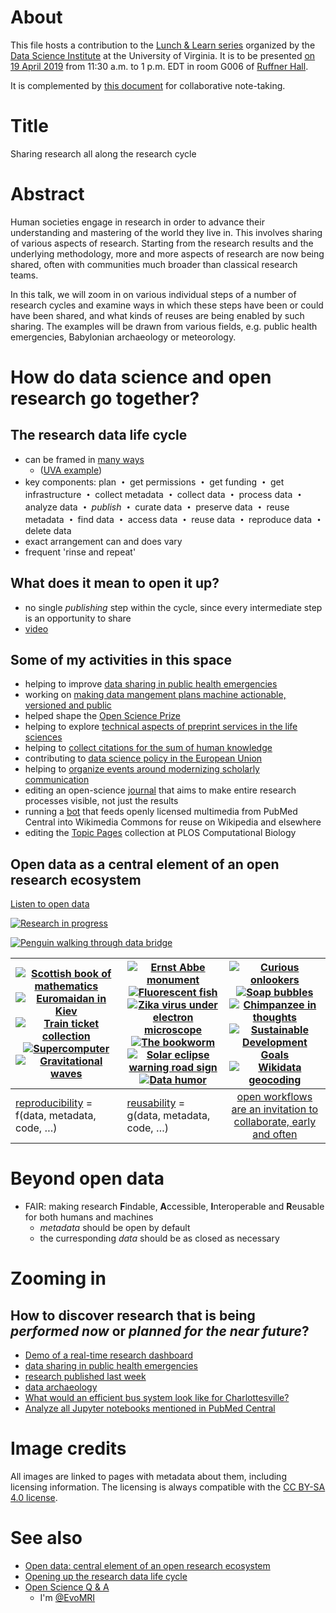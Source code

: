 # About

This file hosts a contribution to the [Lunch & Learn series](https://datascience.virginia.edu/pages/research-lunch-and-learn-series) organized by the [Data Science Institute](https://datascience.virginia.edu/) at the University of Virginia. It is to be presented [on 19 April 2019](https://datascience.virginia.edu/pages/sharing-research-along-entire-research-cycle) from 11:30 a.m. to 1 p.m. EDT in room G006 of [Ruffner Hall](https://www.google.com/maps/place/Ruffner+Hall+(Curry+School+of+Education)/@38.0346734,-78.5116714,17z/data=!3m1!4b1!4m5!3m4!1s0x89b3865acb9c1fa7:0x96877eaa32f81e54!8m2!3d38.0346734!4d-78.5094827?shorturl=1). 

It is complemented by [this document](https://docs.google.com/document/d/17sEfoaK0cz45V1A58gMnwuSPqZoup7LuMn-wtkjxB2k/edit?usp=sharing) for collaborative note-taking.

# Title

Sharing research all along the research cycle

# Abstract

Human societies engage in research in order to advance their understanding and mastering of the world they live in. This involves sharing of various aspects of research. Starting from the research results and the underlying methodology, more and more aspects of research are now being shared, often with communities much broader than classical research teams.

In this talk, we will zoom in on various individual steps of a number of research cycles and examine ways in which these steps have been or could have been shared, and what kinds of reuses are being enabled by such sharing. The examples will be drawn from various fields, e.g. public health emergencies, Babylonian archaeology or meteorology.

# How do data science and open research go together?

## The research data life cycle

- can be framed in [many ways](https://www.google.de/search?q=%22data+life+cycle%22)
  - ([UVA example](http://data.library.virginia.edu/data-management/lifecycle/))
- key components: plan **・** get permissions **・** get funding **・** get infrastructure **・** collect metadata **・** collect data **・** process data **・** analyze data **・** *publish* **・** curate data **・** preserve data **・** reuse metadata **・** find data **・** access data **・** reuse data **・** reproduce data **・** delete data
- exact arrangement can and does vary
- frequent 'rinse and repeat'

## What does it mean to open it up?

- no single *publishing* step within the cycle, since every intermediate step is an opportunity to share
- [video](https://www.youtube.com/watch?v=LwW1-X3glak)

## Some of my activities in this space

- helping to improve [data sharing in public health emergencies](http://www.who.int/bulletin/volumes/95/4/17-192096/en/)
- working on [making data mangement plans machine actionable, versioned and public](https://doi.org/10.3897/rio.3.e13086)
- helped shape the [Open Science Prize](http://openscienceprize.org/)
- helping to explore [technical aspects of preprint services in the life sciences](https://doi.org/10.3897/rio.3.e11825)
- helping to [collect citations for the sum of human knowledge](https://meta.wikimedia.org/wiki/WikiCite_2017)
- contributing to [data science policy in the European Union](https://github.com/FAIR-EG/consultation)
- helping to [organize events around modernizing scholarly communication](https://www.force11.org/group/force2017-organizing-committee/program-committee)
- editing an open-science [journal](http://riojournal.com/browse_articles) that aims to make entire research processes visible, not just the results
- running a [bot](https://commons.wikimedia.org/wiki/User:Open_Access_Media_Importer_Bot) that feeds openly licensed multimedia from PubMed Central into Wikimedia Commons for reuse on Wikipedia and elsewhere
- editing the [Topic Pages](http://collections.plos.org/topic-pages) collection at PLOS Computational Biology

## Open data as a central element of an open research ecosystem

[Listen to open data](http://listen.hatnote.com/#wikidata,fr,de,it,rm,en,ru,en,fa,ko,se,es,ca,pt)

[![Research in progress](https://upload.wikimedia.org/wikipedia/commons/thumb/7/75/Discovery_in_process.jpg/1280px-Discovery_in_process.jpg)](https://commons.wikimedia.org/wiki/File:Discovery_in_process.jpg)

[![Penguin walking through data bridge](https://upload.wikimedia.org/wikipedia/commons/5/54/Automated_weighbridge_for_Ad%C3%A9lie_penguins_-_journal.pone.0085291.g002.png)](https://commons.wikimedia.org/wiki/File:Automated_weighbridge_for_Ad%C3%A9lie_penguins_-_journal.pone.0085291.g002.png)


| [![Scottish book of mathematics](https://upload.wikimedia.org/wikipedia/commons/1/10/KsiegaSzkocka1.JPG)](https://commons.wikimedia.org/wiki/File:KsiegaSzkocka1.JPG)  [![Euromaidan in Kiev](https://upload.wikimedia.org/wikipedia/commons/thumb/9/9f/Euromaidan_in_Kiev_2014_003.jpg/1280px-Euromaidan_in_Kiev_2014_003.jpg)](https://commons.wikimedia.org/wiki/File:Euromaidan_in_Kiev_2014_003.jpg) [![Train ticket collection](https://upload.wikimedia.org/wikipedia/commons/2/27/00000003_F.jpg)](https://commons.wikimedia.org/wiki/File:00000003_F.jpg) [![Supercomputer](https://upload.wikimedia.org/wikipedia/commons/d/d3/IBM_Blue_Gene_P_supercomputer.jpg)](https://en.wikipedia.org/wiki/File:IBM_Blue_Gene_P_supercomputer.jpg)  [![Gravitational waves](https://upload.wikimedia.org/wikipedia/commons/thumb/d/db/LIGO_measurement_of_gravitational_waves.svg/1211px-LIGO_measurement_of_gravitational_waves.svg.png)](https://commons.wikimedia.org/wiki/File:LIGO_measurement_of_gravitational_waves.svg) | [![Ernst Abbe monument](https://upload.wikimedia.org/wikipedia/commons/thumb/4/46/Ernst-Abbe-Denkmal_Jena_F%C3%BCrstengraben_-_20140802_125709.jpg/1024px-Ernst-Abbe-Denkmal_Jena_F%C3%BCrstengraben_-_20140802_125709.jpg)](https://commons.wikimedia.org/wiki/File:Ernst-Abbe-Denkmal_Jena_F%C3%BCrstengraben_-_20140802_125709.jpg) [![Fluorescent fish](https://upload.wikimedia.org/wikipedia/commons/1/15/Adaptive-Evolution-of-Eel-Fluorescent-Proteins-from-Fatty-Acid-Binding-Proteins-Produces-Bright-pone.0140972.g001.jpg)](https://commons.wikimedia.org/wiki/File:Adaptive-Evolution-of-Eel-Fluorescent-Proteins-from-Fatty-Acid-Binding-Proteins-Produces-Bright-pone.0140972.g001.jpg)  [![Zika virus under electron microscope](https://upload.wikimedia.org/wikipedia/commons/thumb/a/a8/Zika_EM_CDC_20541.png/1024px-Zika_EM_CDC_20541.png)](https://commons.wikimedia.org/wiki/File:Zika_EM_CDC_20541.png) [![The bookworm](https://upload.wikimedia.org/wikipedia/commons/0/04/Carl_Spitzweg_021.jpg)](https://commons.wikimedia.org/wiki/File:Carl_Spitzweg_021.jpg) [![Solar eclipse warning road sign](https://upload.wikimedia.org/wikipedia/commons/thumb/6/6b/Road_Sign_SOLAR_ECLIPSE_TODAY_-_IMG_20170821_172443_%28cropped%29.jpg/1190px-Road_Sign_SOLAR_ECLIPSE_TODAY_-_IMG_20170821_172443_%28cropped%29.jpg)](https://commons.wikimedia.org/wiki/File:Road_Sign_SOLAR_ECLIPSE_TODAY_-_IMG_20170821_172443.jpg)  [![Data humor](https://upload.wikimedia.org/wikipedia/commons/c/ca/New_cuyama.jpg)](https://commons.wikimedia.org/wiki/File:New_cuyama.jpg) | [![Curious onlookers](https://upload.wikimedia.org/wikipedia/commons/8/80/Sudan_Envoy_-_Curious_Onlookers.jpg)](https://commons.wikimedia.org/wiki/File:Sudan_Envoy_-_Curious_Onlookers.jpg)   [![Soap bubbles](https://upload.wikimedia.org/wikipedia/commons/3/32/Everything_must_go.jpg)](https://commons.wikimedia.org/wiki/File:Everything_must_go.jpg)  [![Chimpanzee in thoughts](https://upload.wikimedia.org/wikipedia/commons/thumb/e/ee/In_Thought_..._%283020466221%29.jpg/1024px-In_Thought_..._%283020466221%29.jpg)](https://commons.wikimedia.org/wiki/File:In_Thought_..._(3020466221).jpg) [![Sustainable Development Goals](https://upload.wikimedia.org/wikipedia/commons/e/e8/TGG_Icon_Color_18.png)](https://commons.wikimedia.org/wiki/File:TGG_Icon_Color_18.png) [![Wikidata geocoding](https://upload.wikimedia.org/wikipedia/commons/5/5c/Wikidata_Map_July_2017_Normal.png)](https://commons.wikimedia.org/wiki/File:Wikidata_Map_July_2017_Normal.png) |
|--------|--------|:---:|
| [reproducibility](http://mybinder.org/repo/cranmer/ligo-binder) = f(data, metadata, code, …)| [reusability](http://tinyurl.com/ycpdwvmx) = g(data, metadata, code, …) | [open workflows are an invitation to collaborate, early and often](https://twitter.com/EvoMRI/status/928248498503417856)|


# Beyond open data

* FAIR: making research **F**indable, **A**ccessible, **I**nteroperable and **R**eusable for both humans and machines
  - *metadata* should be open by default
  - the curresponding *data* should be as closed as necessary

# Zooming in

## How to discover research that is being *performed now* or *planned for the near future*?

* [Demo of a real-time research dashboard](http://myresearch.institute/)
* [data sharing in public health emergencies](https://github.com/Daniel-Mietchen/events/blob/master/Environmental-Health-Seminar-Env-H-580-on-2019-01-31.md)
* [research published last week](https://github.com/Daniel-Mietchen/events/blob/master/FORCE-2018-research-published-last-week.md)
* [data archaeology](https://github.com/Daniel-Mietchen/datascience/blob/master/data-archaeology.md)
* [What would an efficient bus system look like for Charlottesville?](https://github.com/Daniel-Mietchen/ideas/issues/1153)
* [Analyze all Jupyter notebooks mentioned in PubMed Central](https://github.com/Daniel-Mietchen/ideas/issues/2)


# Image credits

All images are linked to pages with metadata about them, including licensing information. The licensing is always compatible with the [CC BY-SA 4.0 license](https://creativecommons.org/licenses/by-sa/4.0/).

# See also

- [Open data: central element of an open research ecosystem](https://github.com/Daniel-Mietchen/events/blob/master/UVA-Datapalooza-2017.md)
- [Opening up the research data life cycle](https://github.com/Daniel-Mietchen/events/blob/master/3rd-BEXIS-2-User-and-Developer-Conference.md)
- [Open Science Q & A](https://openscience.ub.uni-bielefeld.de/)
  - I'm [@EvoMRI](https://twitter.com/EvoMRI)

